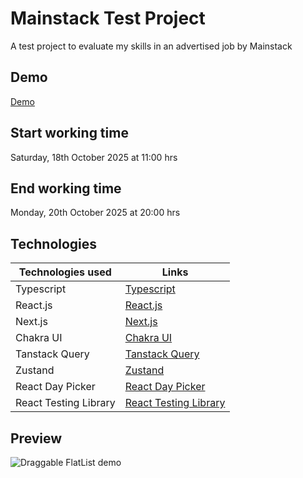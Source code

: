 # Mainstack Test Project

A test project to evaluate my skills in an advertised job by Mainstack

## Demo

[Demo](http://75.119.137.255:8080/)

## Start working time

Saturday, 18th October 2025 at 11:00 hrs

## End working time

Monday, 20th October 2025 at 20:00 hrs

## Technologies

| Technologies used     | Links                                                 |
| --------------------- | ----------------------------------------------------- |
| Typescript            | [Typescript](https://www.typescriptlang.org/)         |
| React.js              | [React.js](https://react.dev/)                        |
| Next.js               | [Next.js](https://nextjs.org/)                        |
| Chakra UI             | [Chakra UI](https://chakra-ui.com/)                   |
| Tanstack Query        | [Tanstack Query](https://tanstack.com)                |
| Zustand               | [Zustand](https://zustand-demo.pmnd.rs/)              |
| React Day Picker      | [React Day Picker](https://daypicker.dev/)            |
| React Testing Library | [React Testing Library](https://testing-library.com/) |

## Preview

![Draggable FlatList demo](http://75.119.137.255/demo.png)
